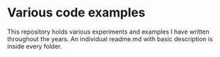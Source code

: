 # Various code examples

This repository holds various experiments and examples I have written throughout the years. An individual readme.md with basic description is inside every folder.
